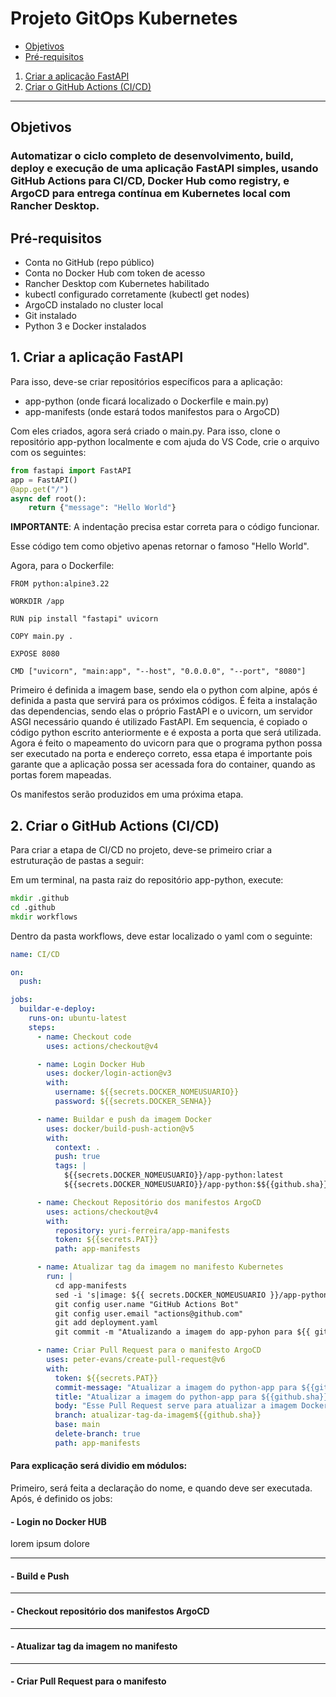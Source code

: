 # Projeto GitOps Kubernetes

- [Objetivos](#Objetivos)
- [Pré-requisitos](#Pré-requisitos)

1. [Criar a aplicação FastAPI](#1-criar-a-aplicação-fastapi)
2. [Criar o GitHub Actions (CI/CD)](#2-criar-o-github-actions-cicd)

---

## Objetivos

### Automatizar o ciclo completo de desenvolvimento, build, deploy e execução de uma aplicação FastAPI simples, usando GitHub Actions para CI/CD, Docker Hub como registry, e ArgoCD para entrega contínua em Kubernetes local com Rancher Desktop.

## Pré-requisitos

- Conta no GitHub (repo público)
- Conta no Docker Hub com token de acesso
- Rancher Desktop com Kubernetes habilitado
- kubectl configurado corretamente (kubectl get nodes)
- ArgoCD instalado no cluster local
- Git instalado
- Python 3 e Docker instalados

## 1. Criar a aplicação FastAPI

Para isso, deve-se criar repositórios específicos para a aplicação:

- app-python (onde ficará localizado o Dockerfile e main.py)
- app-manifests (onde estará todos manifestos para o ArgoCD)

Com eles criados, agora será criado o main.py. Para isso, clone o repositório app-python localmente e com ajuda do VS Code, crie o arquivo com os seguintes:

```python
from fastapi import FastAPI
app = FastAPI()
@app.get("/")
async def root():
    return {"message": "Hello World"}
```

**IMPORTANTE**: A indentação precisa estar correta para o código funcionar.

Esse código tem como objetivo apenas retornar o famoso "Hello World".

Agora, para o Dockerfile:

```Docker
FROM python:alpine3.22

WORKDIR /app

RUN pip install "fastapi" uvicorn

COPY main.py .

EXPOSE 8080

CMD ["uvicorn", "main:app", "--host", "0.0.0.0", "--port", "8080"]
```

Primeiro é definida a imagem base, sendo ela o python com alpine, após é definida a pasta que servirá para os próximos códigos. É feita a instalação das dependencias, sendo elas o próprio FastAPI e o uvicorn, um servidor ASGI necessário quando é utilizado FastAPI. Em sequencia, é copiado o código python escrito anteriormente e é exposta a porta que será utilizada. Agora é feito o mapeamento do uvicorn para que o programa python possa ser executado na porta e endereço correto, essa etapa é importante pois garante que a aplicação possa ser acessada fora do container, quando as portas forem mapeadas.

Os manifestos serão produzidos em uma próxima etapa.

## 2. Criar o GitHub Actions (CI/CD)

Para criar a etapa de CI/CD no projeto, deve-se primeiro criar a estruturação de pastas a seguir:

Em um terminal, na pasta raiz do repositório app-python, execute:

```cmd
mkdir .github
cd .github
mkdir workflows
```

Dentro da pasta workflows, deve estar localizado o yaml com o seguinte:

```yaml
name: CI/CD

on:
  push:

jobs:
  buildar-e-deploy:
    runs-on: ubuntu-latest
    steps:
      - name: Checkout code
        uses: actions/checkout@v4

      - name: Login Docker Hub
        uses: docker/login-action@v3
        with:
          username: ${{secrets.DOCKER_NOMEUSUARIO}}
          password: ${{secrets.DOCKER_SENHA}}

      - name: Buildar e push da imagem Docker
        uses: docker/build-push-action@v5
        with:
          context: .
          push: true
          tags: |
            ${{secrets.DOCKER_NOMEUSUARIO}}/app-python:latest
            ${{secrets.DOCKER_NOMEUSUARIO}}/app-python:$${{github.sha}}

      - name: Checkout Repositório dos manifestos ArgoCD
        uses: actions/checkout@v4
        with:
          repository: yuri-ferreira/app-manifests
          token: ${{secrets.PAT}}
          path: app-manifests

      - name: Atualizar tag da imagem no manifesto Kubernetes
        run: |
          cd app-manifests
          sed -i 's|image: ${{ secrets.DOCKER_NOMEUSUARIO }}/app-python:.*|image: ${{ secrets.DOCKER_NOMEUSUARIO }}/app-python:${{ github.sha }}|g' deployment.yaml 
          git config user.name "GitHub Actions Bot"
          git config user.email "actions@github.com"
          git add deployment.yaml
          git commit -m "Atualizando a imagem do app-pyhon para ${{ github.sha }} 🥳" || echo "Nenhuma mudança 👍"

      - name: Criar Pull Request para o manifesto ArgoCD
        uses: peter-evans/create-pull-request@v6
        with:
          token: ${{secrets.PAT}}
          commit-message: "Atualizar a imagem do python-app para ${{github.sha}}"
          title: "Atualizar a imagem do python-app para ${{github.sha}}"
          body: "Esse Pull Request serve para atualizar a imagem Docker do python-app no manifesto Kubernetes :)"
          branch: atualizar-tag-da-imagem${{github.sha}}
          base: main
          delete-branch: true
          path: app-manifests
```

#### Para explicação será dividio em módulos:

Primeiro, será feita a declaração do nome, e quando deve ser executada. Após, é definido os jobs:

#### - Login no Docker HUB

lorem ipsum dolore

---

#### - Build e Push

---

#### - Checkout repositório dos manifestos ArgoCD

---

#### - Atualizar tag da imagem no manifesto

---

#### - Criar Pull Request para o manifesto
